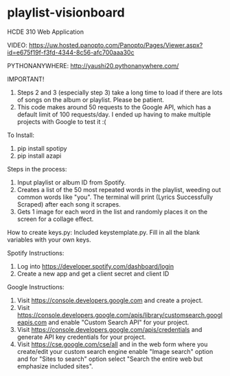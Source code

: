 # playlist-visionboard
HCDE 310 Web Application 

VIDEO: https://uw.hosted.panopto.com/Panopto/Pages/Viewer.aspx?id=e675f19f-f3fd-4344-8c56-afc700aaa30c

PYTHONANYWHERE: http://yaushi20.pythonanywhere.com/

IMPORTANT!
1. Steps 2 and 3 (especially step 3) take a long time to load if there are lots of songs on the album or playlist.
Please be patient.
2. This code makes around 50 requests to the Google API, which has a default limit of 100 requests/day.
I ended up having to make multiple projects with Google to test it :(

To Install:
1. pip install spotipy
2. pip install azapi

Steps in the process:
1. Input playlist or album ID from Spotify.
2. Creates a list of the 50 most repeated words in the playlist, weeding out common words like "you".
    The terminal will print (Lyrics Successfully Scraped) after each song it scrapes.
3. Gets 1 image for each word in the list and randomly places it on the screen for a collage effect.


How to create keys.py:
Included keystemplate.py. Fill in all the blank variables with your own keys.


Spotify Instructions:
1. Log into https://developer.spotify.com/dashboard/login
2. Create a new app and get a client secret and client ID


Google Instructions:
1. Visit https://console.developers.google.com and create a project.
2. Visit https://console.developers.google.com/apis/library/customsearch.googleapis.com and enable "Custom Search API" for your project.
3. Visit https://console.developers.google.com/apis/credentials and generate API key credentials for your project.
4. Visit https://cse.google.com/cse/all and in the web form where you create/edit your custom search engine enable "Image search" option and for "Sites to search" option select "Search the entire web but emphasize included sites".
